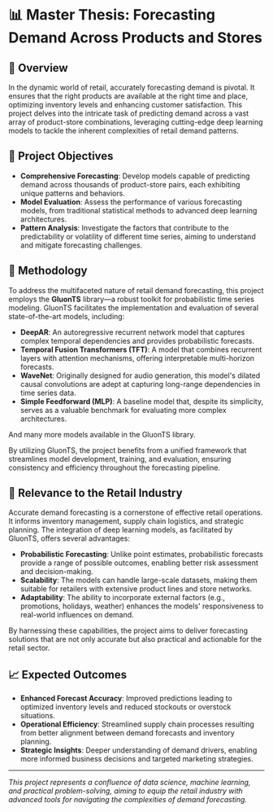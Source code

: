 # 📊 Master Thesis: Forecasting Demand Across Products and Stores

## 🧠 Overview

In the dynamic world of retail, accurately forecasting demand is pivotal. It ensures that the right products are available at the right time and place, optimizing inventory levels and enhancing customer satisfaction. This project delves into the intricate task of predicting demand across a vast array of product-store combinations, leveraging cutting-edge deep learning models to tackle the inherent complexities of retail demand patterns.

## 🚀 Project Objectives

- **Comprehensive Forecasting**: Develop models capable of predicting demand across thousands of product-store pairs, each exhibiting unique patterns and behaviors.
- **Model Evaluation**: Assess the performance of various forecasting models, from traditional statistical methods to advanced deep learning architectures.
- **Pattern Analysis**: Investigate the factors that contribute to the predictability or volatility of different time series, aiming to understand and mitigate forecasting challenges.

## 🧰 Methodology

To address the multifaceted nature of retail demand forecasting, this project employs the **GluonTS** library—a robust toolkit for probabilistic time series modeling. GluonTS facilitates the implementation and evaluation of several state-of-the-art models, including:

- **DeepAR**: An autoregressive recurrent network model that captures complex temporal dependencies and provides probabilistic forecasts.
- **Temporal Fusion Transformers (TFT)**: A model that combines recurrent layers with attention mechanisms, offering interpretable multi-horizon forecasts.
- **WaveNet**: Originally designed for audio generation, this model's dilated causal convolutions are adept at capturing long-range dependencies in time series data.
- **Simple Feedforward (MLP)**: A baseline model that, despite its simplicity, serves as a valuable benchmark for evaluating more complex architectures.

And many more models available in the GluonTS library.

By utilizing GluonTS, the project benefits from a unified framework that streamlines model development, training, and evaluation, ensuring consistency and efficiency throughout the forecasting pipeline.

## 🛒 Relevance to the Retail Industry

Accurate demand forecasting is a cornerstone of effective retail operations. It informs inventory management, supply chain logistics, and strategic planning. The integration of deep learning models, as facilitated by GluonTS, offers several advantages:

- **Probabilistic Forecasting**: Unlike point estimates, probabilistic forecasts provide a range of possible outcomes, enabling better risk assessment and decision-making.
- **Scalability**: The models can handle large-scale datasets, making them suitable for retailers with extensive product lines and store networks.
- **Adaptability**: The ability to incorporate external factors (e.g., promotions, holidays, weather) enhances the models' responsiveness to real-world influences on demand.

By harnessing these capabilities, the project aims to deliver forecasting solutions that are not only accurate but also practical and actionable for the retail sector.

## 📈 Expected Outcomes

- **Enhanced Forecast Accuracy**: Improved predictions leading to optimized inventory levels and reduced stockouts or overstock situations.
- **Operational Efficiency**: Streamlined supply chain processes resulting from better alignment between demand forecasts and inventory planning.
- **Strategic Insights**: Deeper understanding of demand drivers, enabling more informed business decisions and targeted marketing strategies.


---

*This project represents a confluence of data science, machine learning, and practical problem-solving, aiming to equip the retail industry with advanced tools for navigating the complexities of demand forecasting.*
